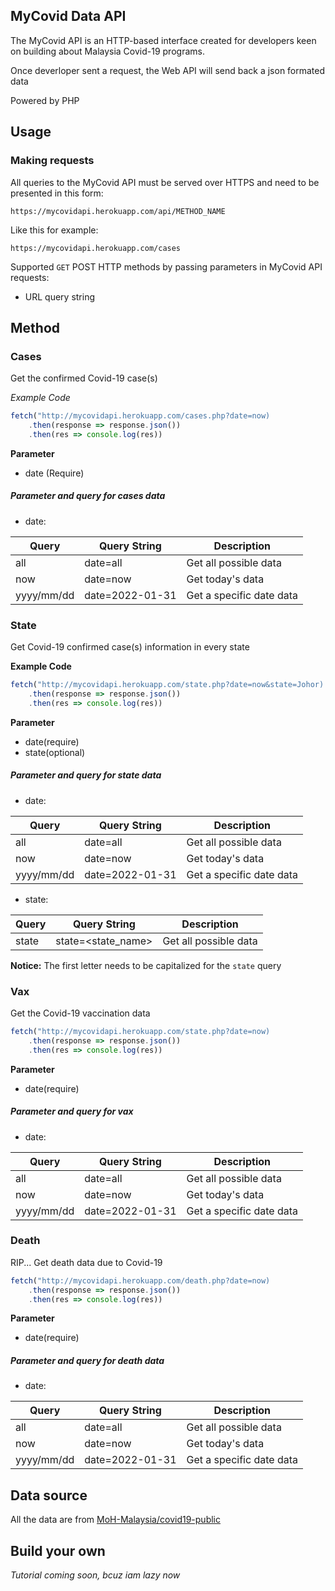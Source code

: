 ## MyCovid Data API

The MyCovid API is an HTTP-based interface 
created for developers keen on building about
Malaysia Covid-19 programs.

Once deverloper sent a request, 
the Web API will send back a json
formated data

Powered by PHP

## Usage
### Making requests
All queries to the MyCovid API must be served over 
HTTPS and need to be presented in this form: 

`https://mycovidapi.herokuapp.com/api/METHOD_NAME`

Like this for example:

```url
https://mycovidapi.herokuapp.com/cases
```
Supported `GET` POST HTTP methods by passing parameters in MyCovid API requests:
 - URL query string

## Method
### Cases

Get the confirmed Covid-19 case(s) 

*Example Code*

``` javascript
fetch("http://mycovidapi.herokuapp.com/cases.php?date=now)
    .then(response => response.json())
    .then(res => console.log(res))
```
**Parameter**

- date (Require) 

##### Parameter and query for cases data 

- date:

| Query       |  Query String     | Description              |
| ----------- | ----------------- | ------------------------ |
| all         | date=all          | Get all possible data    |
| now         | date=now          | Get today's data         |
| yyyy/mm/dd  | date=2022-01-31   | Get a specific date data |





### State

Get Covid-19 confirmed case(s) 
information in every state 

**Example Code**

``` javascript
fetch("http://mycovidapi.herokuapp.com/state.php?date=now&state=Johor)
    .then(response => response.json())
    .then(res => console.log(res))
```
**Parameter**
- date(require)
- state(optional)

##### Parameter and query for state data

- date:

| Query       |  Query String     | Description              |
| ----------- | ----------------- | ------------------------ |
| all         | date=all          | Get all possible data    |
| now         | date=now          | Get today's data         |
| yyyy/mm/dd  | date=2022-01-31   | Get a specific date data |

- state:

| Query       |  Query String     | Description              |
| ----------- | ----------------- | ------------------------ |
| state       | state=<state_name>| Get all possible data    |

**Notice:** The first letter needs to be capitalized for the `state` query


### Vax
Get the Covid-19 vaccination data 
``` javascript
fetch("http://mycovidapi.herokuapp.com/state.php?date=now)
    .then(response => response.json())
    .then(res => console.log(res))
```
**Parameter**
- date(require) 

##### Parameter and query for vax

- date:

| Query       |  Query String     | Description              |
| ----------- | ----------------- | ------------------------ |
| all         | date=all          | Get all possible data    |
| now         | date=now          | Get today's data         |
| yyyy/mm/dd  | date=2022-01-31   | Get a specific date data |


### Death
RIP... Get death data due to Covid-19

``` javascript
fetch("http://mycovidapi.herokuapp.com/death.php?date=now)
    .then(response => response.json())
    .then(res => console.log(res))
```
**Parameter**
- date(require)

##### Parameter and query for death data

- date:

| Query       |  Query String     | Description              |
| ----------- | ----------------- | ------------------------ |
| all         | date=all          | Get all possible data    |
| now         | date=now          | Get today's data         |
| yyyy/mm/dd  | date=2022-01-31   | Get a specific date data |





## Data source
All the data are from [MoH-Malaysia/covid19-public](https://github.com/MoH-Malaysia/covid19-public)

## Build your own
*Tutorial coming soon, bcuz iam lazy now*

